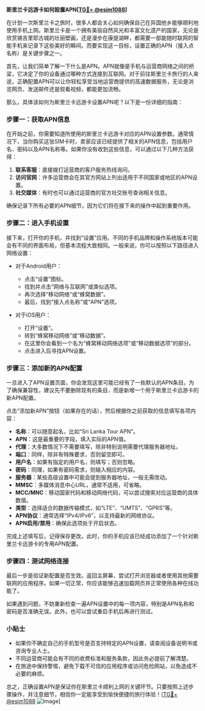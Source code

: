 **斯里兰卡远游卡如何設置APN[[TG💪+ @esim1088](https://t.me/s/esim1088)]**

在计划一次斯里兰卡之旅时，很多人都会关心如何确保自己在异国他乡能够顺利地使用手机上网。斯里兰卡是一个拥有美丽自然风光和丰富文化遗产的国家，无论是欣赏锡吉里耶古城的壮丽壁画，还是漫步在康提湖畔，都需要一部能随时联网的智能手机来记录下这些美好的瞬间。而要实现这一目标，设置正确的APN（接入点名称）是关键步骤之一。

首先，让我们简单了解一下什么是APN。APN就像是手机与运营商网络之间的桥梁，它决定了你的设备通过哪种方式连接到互联网。对于前往斯里兰卡旅行的人来说，正确配置APN可以让你轻松享受当地运营商提供的高速数据服务，无论是浏览网页、发送邮件还是观看视频，都能更加流畅。

那么，具体该如何为斯里兰卡远游卡设置APN呢？以下是一份详细的指南：

### 步骤一：获取APN信息

在开始之前，你需要知道所使用的斯里兰卡远游卡对应的APN设置参数。通常情况下，当你购买这张SIM卡时，卖家应该已经提供了相关的APN信息，包括用户名、密码以及APN名称等。如果你没有收到这些信息，可以通过以下几种方法获得：

1. **联系客服**：直接拨打运营商的客户服务热线询问。
2. **访问官网**：许多运营商会在其官方网站上列出适用于不同国家或地区的APN设置。
3. **社交媒体**：有时也可以通过运营商的官方社交账号查询相关信息。

确保记录下所有必要的APN细节，因为它们将在接下来的操作中起到重要作用。

### 步骤二：进入手机设置

接下来，打开你的手机，并找到“设置”应用。不同的手机品牌和操作系统版本可能会有不同的界面布局，但基本流程大致相同。一般来说，你可以按照以下路径进入网络设置：

- 对于Android用户：
  - 点击“设置”图标。
  - 找到并点击“网络与互联网”或类似选项。
  - 再次选择“移动网络”或“蜂窝数据”。
  - 最后，找到“接入点名称”或“APN”选项。

- 对于iOS用户：
  - 打开“设置”。
  - 转到“蜂窝移动网络”或“移动数据”。
  - 在这里你会看到一个名为“蜂窝移动网络选项”或“移动数据选项”的部分。
  - 点击进入后寻找APN设置。

### 步骤三：添加新的APN配置

一旦进入了APN设置页面，你会发现这里可能已经有了一些默认的APN条目。为了确保兼容性，建议先不要删除现有的条目，而是新增一个用于斯里兰卡远游卡的新APN配置。

点击“添加新APN”按钮（如果存在的话），然后根据你之前获取的信息填写各项内容：

- **名称**：可以随意起名，比如“Sri Lanka Tour APN”。
- **APN**：这是最重要的字段，填入实际的APN值。
- **代理**：大多数情况下不需要填写，除非特别说明需要代理服务器地址。
- **端口**：同样，除非有特殊要求，否则留空即可。
- **用户名**：如果有指定的用户名，则填写；否则忽略。
- **密码**：同理，如果有密码需求，则输入相应的内容。
- **服务器**：某些高级设置中可能会提到服务器地址，一般无需改动。
- **MMSC**：多媒体消息中心URL，通常不适用，可省略。
- **MCC/MNC**：移动国家代码和移动网络代码，可以尝试搜索对应运营商的具体数值。
- **类型**：选择适合的数据传输模式，如“LTE”、“UMTS”、“GPRS”等。
- **APN协议**：通常选择“IPv4/IPv6”，以支持最新的网络协议。
- **APN启用/禁用**：确保此选项处于开启状态。

完成上述填写后，记得保存更改。此时，你的手机应该已经成功添加了一个针对斯里兰卡远游卡的专用APN配置。

### 步骤四：测试网络连接

最后一步是验证新配置是否生效。返回主屏幕，尝试打开浏览器或者使用其他需要联网的应用程序。如果一切正常，你应该能够迅速加载网页并正常使用各种在线功能了。

如果遇到问题，不妨重新检查一遍APN设置中的每一项内容，特别是APN名称和密码是否准确无误。此外，也可以尝试重启手机后再进行测试。

### 小贴士

- 如果你不确定自己的手机型号是否支持特定的APN设置，请查阅设备说明书或咨询专业人士。
- 不同运营商可能会有不同的收费标准和服务条款，因此务必提前了解清楚。
- 在旅途中保持警惕，避免下载不可信的应用程序或访问危险网站，以免造成不必要的麻烦。

总之，正确设置APN是保证你在斯里兰卡顺利上网的关键环节。只要按照上述步骤操作，并注意细节，相信你一定能享受到愉快便捷的旅行体验！[[TG💪+ @esim1088](https://t.me/s/esim1088) ![Image](https://i.postimg.cc/4NQfJmqS/Snipaste-2025-05-13-00-14-12.png)]